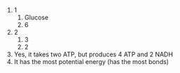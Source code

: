 1. 1
	1. Glucose
	2. 6
2. 2
	1. 3
	2. 2
3. Yes, it takes two ATP, but produces 4 ATP and 2 NADH
4. It has the most potential energy (has the most bonds)